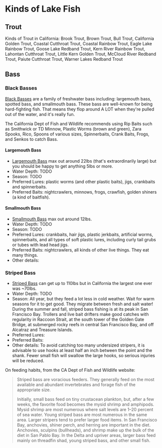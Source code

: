 # Kinds of Lake Fish

## Trout

Kinds of Trout in California: Brook Trout, Brown Trout, Bull Trout, California Golden Trout, Coastal Cutthroat Trout, Coastal Rainbow Trout, Eagle Lake Rainbow Trout, Goose Lake Redband Trout, Kern River Rainbow Trout, Lahontan Cutthroat Trout, Little Kern Golden Trout, McCloud River Redband Trout, Paiute Cutthroat Trout, Warner Lakes Redband Trout

## Bass

### Black Basses

[Black Basses](https://en.wikipedia.org/wiki/Micropterus) are a family of freshwater bass including: largemouth bass, spotted bass, and smallmouth bass. These bass are well-known for being hard-fighting fish. That means they flop around A LOT when they're pulled out of the water, and it's really fun.

The California Dept of Fish and Wildlife recommends using Rip Baits such as Smithwick or TD Minnow, Plastic Worms (brown and green), Zara Spooks, Rico, Spoons of various sizes, Spinnerbaits, Crank Baits, Frogs, and Senkos to catch Bass.

#### Largemouth Bass

* [Largemouth Bass](https://en.wikipedia.org/wiki/Largemouth_bass) max out around 22lbs (that's extraordinarily large) but you should be happy to get anything 5lbs or more.
* Water Depth: TODO
* Season: TODO
* Preferred Lures: plastic worms (and other plastic baits), jigs, crankbaits and spinnerbaits.
* Preferred Baits: nightcrawlers, minnows, frogs, crawfish, golden shiners (a kind of baitfish).

#### Smallmouth Bass

* [Smallmouth Bass](https://en.wikipedia.org/wiki/Smallmouth_bass) max out around 12lbs.
* Water Depth: TODO
* Season: TODO
* Preferred Lures: crankbaits, hair jigs, plastic jerkbaits, artificial worms, spinnerbaits, and all types of soft plastic lures, including curly tail grubs or tubes with lead head jigs.
* Preferred Baits: nightcrawlers, all kinds of other live things. They eat many things.
* Other details: 

### Striped Bass

* [Striped Bass](https://www.wildlife.ca.gov/Fishing/Inland/Striped-Bass) can get up to 110lbs but in California the largest one ever was ~70lbs.
* Water Depth: TODO
* Season: All year, but they feed a lot less in cold weather. Wait for warm seasons for it to get good. They migrate between fresh and salt water! During the summer and fall, striped bass fishing is at its peak in San Francisco Bay. Trollers and live bait drifters make good catches with regularity in Raccoon Strait, at the south tower of the Golden Gate Bridge, at submerged rocky reefs in central San Francisco Bay, and off Alcatraz and Treasure Islands.
* Preferred Lures: 
* Preferred Baits: 
* Other details: To avoid catching too many undersized stripers, it is advisable to use hooks at least half an inch between the point and the shank. Fewer small fish will swallow the large hooks, so serious injuries will be reduced.

On feeding habits, from the CA Dept of Fish and Wildlife website:

> Striped bass are voracious feeders. They generally feed on the most available and abundant invertebrates and forage fish 
> of the appropriate size.
>
> Initially, small bass feed on tiny crustacean plankton, but, after a few weeks, the favorite food becomes the
> mysid shrimp and amphipods. Mysid shrimp are most numerous where salt levels are 1–20 percent of sea water.
> Young striped bass are most numerous in the same area. Larger stripers tend to prefer larger food items.
> In San Francisco Bay, anchovies, shiner perch, and herring are important in the diet. Anchovies, sculpins (bullheads), 
> and shrimp make up the bulk of the diet in San Pablo Bay. In the Delta and upriver areas, larger bass feed mainly on 
> threadfin shad, young striped bass, and other small fish.
